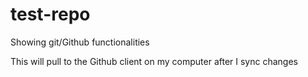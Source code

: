 # test-repo
Showing git/Github functionalities

This will pull to the Github client on my computer after I sync changes
